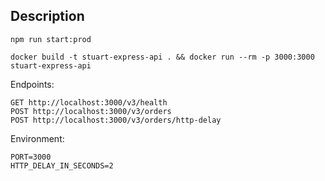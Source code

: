 ## Description

```
npm run start:prod
```

```
docker build -t stuart-express-api . && docker run --rm -p 3000:3000 stuart-express-api
```

Endpoints:
```
GET http://localhost:3000/v3/health
POST http://localhost:3000/v3/orders
POST http://localhost:3000/v3/orders/http-delay
```

Environment:

```
PORT=3000
HTTP_DELAY_IN_SECONDS=2
```
